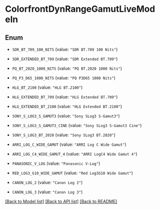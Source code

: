 # ColorfrontDynRangeGamutLiveModeIn

## Enum


* `SDR_BT_709_100_NITS` (value: `"SDR BT.709 100 Nits"`)

* `SDR_EXTENDED_BT_709` (value: `"SDR Extended BT.709"`)

* `PQ_BT_2020_1000_NITS` (value: `"PQ BT.2020 1000 Nits"`)

* `PQ_P3_D65_1000_NITS` (value: `"PQ P3D65 1000 Nits"`)

* `HLG_BT_2100` (value: `"HLG BT.2100"`)

* `HLG_EXTENDED_BT_709` (value: `"HLG Extended BT.709"`)

* `HLG_EXTENDED_BT_2100` (value: `"HLG Extended BT.2100"`)

* `SONY_S_LOG3_S_GAMUT3` (value: `"Sony SLog3 S-Gamut3"`)

* `SONY_S_LOG3_S_GAMUT3_CINE` (value: `"Sony SLog3 S-Gamut3 Cine"`)

* `SONY_S_LOG3_BT_2020` (value: `"Sony SLog3 BT.2020"`)

* `ARRI_LOG_C_WIDE_GAMUT` (value: `"ARRI Log C Wide Gamut"`)

* `ARRI_LOG_C4_WIDE_GAMUT_4` (value: `"ARRI LogC4 Wide Gamut 4"`)

* `PANASONIC_V_LOG` (value: `"Panasonic V-Log"`)

* `RED_LOG3_G10_WIDE_GAMUT` (value: `"Red Log3G10 Wide Gamut"`)

* `CANON_LOG_2` (value: `"Canon Log 2"`)

* `CANON_LOG_3` (value: `"Canon Log 3"`)


[[Back to Model list]](../README.md#documentation-for-models) [[Back to API list]](../README.md#documentation-for-api-endpoints) [[Back to README]](../README.md)


